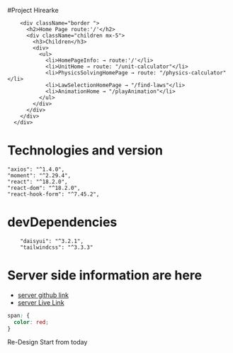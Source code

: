 #Project Hirearke

<div>
        
        <div className="border ">
          <h2>Home Page route:'/'</h2>
          <div className="children mx-5">
            <h3>Children</h3>
            <div>
              <ul>
                <li>HomePageInfo: → route:'/'</li>
                <li>UnitHome → route: "/unit-calculator"</li>
                <li>PhysicsSolvingHomePage → route: "/physics-calculator"</li>
                <li>LawSelectionHomePage → "/find-laws"</li>
                <li>AnimationHome → "/playAnimation"</li>
              </ul>
            </div>
          </div>
        </div>
      </div>
# Technologies and version
```
"axios": "^1.4.0",
"moment": "^2.29.4",
"react": "^18.2.0",
"react-dom": "^18.2.0",
"react-hook-form": "^7.45.2",
```
# devDependencies
```
    "daisyui": "^3.2.1",
    "tailwindcss": "^3.3.3"
```

# Server side information are here

- [server github link]()
- [server Live Link]()

```css
span: {
  color: red;
}
```

<span>
Re-Design Start from today
</span>
